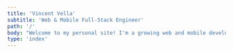 ```yaml
---
title: 'Vincent Vella'
subtitle: 'Web & Mobile Full-Stack Engineer'
path: '/'
body: "Welcome to my personal site! I'm a growing web and mobile developer. I built this site as a way to showcase some of my experience in the industry so far as well as depict my strengths and skills outside of my day-to-day work."
type: 'index'
---
```

